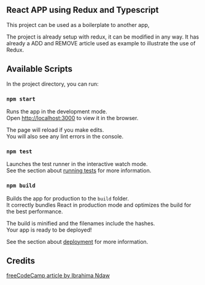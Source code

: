 ## React APP using Redux and Typescript

This project can be used as a boilerplate to another app,

The project is already setup with redux, it can be modified in any way.
It has already a ADD and REMOVE article used as example to illustrate the use of Redux.

## Available Scripts

In the project directory, you can run:

### `npm start`

Runs the app in the development mode.<br />
Open [http://localhost:3000](http://localhost:3000) to view it in the browser.

The page will reload if you make edits.<br />
You will also see any lint errors in the console.

### `npm test`

Launches the test runner in the interactive watch mode.<br />
See the section about [running tests](https://facebook.github.io/create-react-app/docs/running-tests) for more information.

### `npm build`

Builds the app for production to the `build` folder.<br />
It correctly bundles React in production mode and optimizes the build for the best performance.

The build is minified and the filenames include the hashes.<br />
Your app is ready to be deployed!

See the section about [deployment](https://facebook.github.io/create-react-app/docs/deployment) for more information.

## Credits

[freeCodeCamp article by Ibrahima Ndaw](https://www.freecodecamp.org/news/how-to-use-redux-in-your-react-typescript-app/amp/)
